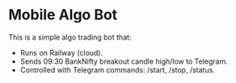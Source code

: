 # Mobile Algo Bot

This is a simple algo trading bot that:
- Runs on Railway (cloud).
- Sends 09:30 BankNifty breakout candle high/low to Telegram.
- Controlled with Telegram commands: /start, /stop, /status.
